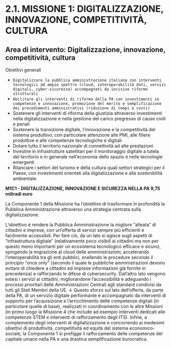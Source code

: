 # 2.1. MISSIONE 1: DIGITALIZZAZIONE, INNOVAZIONE, COMPETITIVITÀ, CULTURA

## Area di intervento: Digitalizzazione, innovazione, competitività, cultura

Obiettivi generali 

- `Digitalizzare la pubblica amministrazione italiana con interventi tecnologici ad ampio spettro (cloud, interoperabilità dati, servizi digitali, cyber-sicurezza) accompagnati da incisive riforme strutturali ` 
- `Abilitare gli interventi di riforma della PA con investimenti in competenze e innovazione, promozione del merito e semplificazione dei procedimenti amministrativi (riduzione di tempi e costi)` 
- Sostenere gli interventi di riforma della giustizia attraverso investimenti nella digitalizzazione e nella gestione del carico pregresso di cause civili e penali
- Sostenere la transizione digitale, l’innovazione e la competitività del sistema produttivo, con particolare attenzione alle PMI, alle filiere produttive e alle competenze tecnologiche e digitali 
- Dotare tutto il territorio nazionale di connettività ad alte prestazioni 
- Investire in infrastrutture satellitari per il monitoraggio digitale a tutela del territorio e in generale nell’economia dello spazio e nelle tecnologie emergenti 
- Rilanciare i settori del turismo e della cultura quali settori strategici per il Paese, con investimenti orientati alla digitalizzazione e alla sostenibilità ambientale.


**M1C1 - DIGITALIZZAZIONE, INNOVAZIONE E SICUREZZA NELLA PA 9,75 miliradi euro**

La Componente 1 della Missione ha l’obiettivo di trasformare in profondità la Pubblica Amministrazione attraverso una strategia centrata sulla digitalizzazione.

L’obiettivo è rendere la Pubblica Amministrazione la migliore “alleata” di cittadini e imprese, con un’offerta di servizi sempre più efficienti e facilmente accessibili. Per fare ciò, da un lato si agisce sugli aspetti di “infrastruttura digitale” (relativamente poco visibili ai cittadini ma non per questo meno importanti per un ecosistema tecnologico efficace e sicuro), spingendo la migrazione al cloud delle amministrazioni, accelerando l’interoperabilità tra gli enti pubblici, snellendo le procedure secondo il principio “once only” (secondo il quale le pubbliche amministrazioni devono evitare di chiedere a cittadini ed imprese informazioni già fornite in precedenza) e rafforzando le difese di cybersecurity. Dall’altro lato vengono estesi i servizi ai cittadini, migliorandone l’accessibilità e adeguando i processi prioritari delle Amministrazioni Centrali agli standard condivisi da tutti gli Stati Membri della UE.
↓
Questo sforzo sul lato dell’offerta, da parte della PA, di un servizio digitale performante è accompagnato da interventi di supporto per l’acquisizione e l’arricchimento delle competenze digitali (in particolare quelle di base), realizzati in coordinamento con le altre Missioni (in primo luogo la Missione 4 che include ad esempio interventi dedicati alle competenze STEM e interventi di rafforzamento degli ITS). Infine, a complemento degli interventi di digitalizzazione e concorrendo ai medesimi obiettivi di produttività, competitività ed equità del sistema economico-sociale, la Componente 1 si prefigge il rafforzamento delle competenze del capitale umano nella PA e una drastica semplificazione burocratica. 
